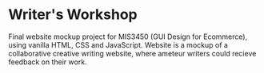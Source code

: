 # Writer's Workshop 
Final website mockup project for MIS3450 (GUI Design for Ecommerce), using vanilla HTML, CSS and JavaScript.
Website is a mockup of a collaborative creative writing website, where ameteur writers could recieve feedback on their work.
